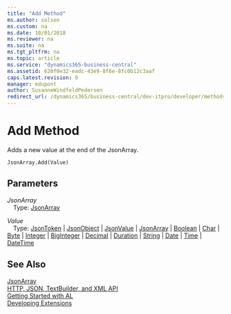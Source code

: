 ```yaml
---
title: "Add Method"
ms.author: solsen
ms.custom: na
ms.date: 10/01/2018
ms.reviewer: na
ms.suite: na
ms.tgt_pltfrm: na
ms.topic: article
ms.service: "dynamics365-business-central"
ms.assetid: 620f0e32-eadc-43e9-8f6e-8fc0b12c3aaf
caps.latest.revision: 9
manager: edupont
author: SusanneWindfeldPedersen
redirect_url: /dynamics365/business-central/dev-itpro/developer/methods-auto/library
---
```


 

# Add Method
Adds a new value at the end of the JsonArray.

```
JsonArray.Add(Value)
```

## Parameters
*JsonArray*  
&emsp;Type: [JsonArray](jsonarray-class.md)

*Value*  
&emsp;Type: [JsonToken](jsontoken-class.md) | [JsonObject](jsonobject-class.md) | [JsonValue](jsonvalue-class.md) | [JsonArray](jsonarray-class.md) | [Boolean](../datatypes/devenv-boolean-data-type.md) | [Char](../datatypes/devenv-char-data-type.md) | [Byte](../datatypes/devenv-byte-data-type.md) | [Integer](../datatypes/devenv-integer-data-type.md) | [BigInteger](../datatypes/devenv-biginteger-data-type.md) | [Decimal](../datatypes/devenv-decimal-data-type.md) | [Duration](../datatypes/devenv-duration-data-type.md) | [String](../datatypes/devenv-text-data-type.md) | [Date](../datatypes/devenv-date-data-type.md) | [Time](../datatypes/devenv-time-data-type.md) | [DateTime](../datatypes/devenv-datetime-data-type.md)

## See Also
[JsonArray](jsonarray-class.md)  
[HTTP, JSON, TextBuilder, and XML API](../devenv-restapi-overview.md)  
[Getting Started with AL](../devenv-get-started.md)  
[Developing Extensions](../devenv-dev-overview.md)
